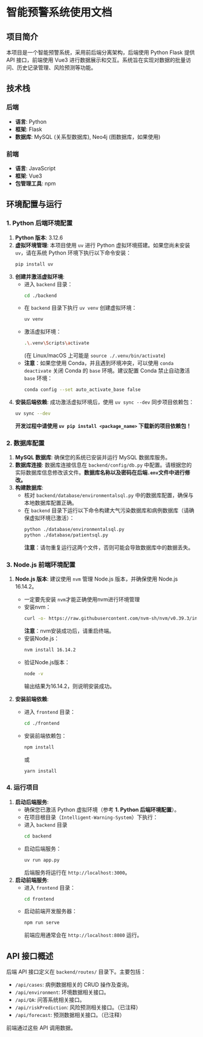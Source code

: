 # 智能预警系统使用文档

## 项目简介
本项目是一个智能预警系统，采用前后端分离架构，后端使用 Python Flask 提供 API 接口，前端使用 Vue3 进行数据展示和交互。系统旨在实现对数据的批量访问、历史记录管理、风险预测等功能。

## 技术栈

### 后端
- **语言**: Python
- **框架**: Flask
- **数据库**: MySQL (关系型数据库), Neo4j (图数据库，如果使用)

### 前端
- **语言**: JavaScript
- **框架**: Vue3
- **包管理工具**: npm

## 环境配置与运行

### 1. Python 后端环境配置

1.  **Python 版本**: 3.12.6
2.  **虚拟环境管理**: 本项目使用 `uv` 进行 Python 虚拟环境搭建。如果您尚未安装 `uv`，请在系统 Python 环境下执行以下命令安装：
    ```bash
    pip install uv
    ```
3.  **创建并激活虚拟环境**:
    *   进入 `backend` 目录：
        ```bash
        cd ./backend
        ```
    *   在 `backend` 目录下执行 `uv venv` 创建虚拟环境：
        ```bash
        uv venv
        ```
    *   激活虚拟环境：
        ```bash
        .\.venv\Scripts\activate
        ```
        (在 Linux/macOS 上可能是 `source ./.venv/bin/activate`)
    *   **注意**：如果您使用 Conda，并且遇到环境冲突，可以使用 `conda deactivate` 关闭 Conda 的 `base` 环境。建议配置 Conda 禁止自动激活 `base` 环境：
        ```bash
        conda config --set auto_activate_base false
        ```
4.  **安装后端依赖**: 成功激活虚拟环境后，使用 `uv sync --dev` 同步项目依赖包：
    ```bash
    uv sync --dev
    ```
    **开发过程中请使用 `uv pip install <package_name>` 下载新的项目依赖包！**

### 2. 数据库配置

1.  **MySQL 数据库**: 确保您的系统已安装并运行 MySQL 数据库服务。
2.  **数据库连接**: 数据库连接信息在 `backend/config/db.py` 中配置。请根据您的实际数据库信息修改该文件。**数据库名称以及密码在后端`.env`文件中进行修改。**
3.  **构建数据库**:
    *   核对 `backend/database/environmentalsql.py` 中的数据库配置，确保与本地数据库配置正确。
    *   在 `backend` 目录下运行以下命令构建大气污染数据库和病例数据库（请确保虚拟环境已激活）：
        ```bash
        python ./database/environmentalsql.py
        python ./database/patientsql.py
        ```
        **注意**：请勿重复运行这两个文件，否则可能会导致数据库中的数据丢失。

### 3. Node.js 前端环境配置

1.  **Node.js 版本**: 建议使用 `nvm` 管理 Node.js 版本，并确保使用 Node.js 16.14.2。
    -   一定要先安装 `nvm`才能正确使用nvm进行环境管理
    -   安装nvm：
        ```bash
        curl -o- https://raw.githubusercontent.com/nvm-sh/nvm/v0.39.3/install.sh | bash
        ```
        **注意**：nvm安装成功后，请重启终端。
    -  安装Node.js：
        ```bash
        nvm install 16.14.2
        ```
    -   验证Node.js版本：
        ```bash
        node -v
        ```
        输出结果为16.14.2，则说明安装成功。

2.  **安装前端依赖**:
    *   进入 `frontend` 目录：
        ```bash
        cd ./frontend
        ```
    *   安装前端依赖包：
        ```bash
        npm install
        ```
        或
        ```bash
        yarn install
        ```

### 4. 运行项目

1.  **启动后端服务**:
    *   确保您已激活 Python 虚拟环境（参考 **1. Python 后端环境配置**）。
    *   在项目根目录（`Intelligent-Warning-System`）下执行：
    *   进入 `backend` 目录
        ```bash
        cd backend
        ```
    *   启动后端服务：
        ```bash
        uv run app.py
        ```
        后端服务将运行在 `http://localhost:3000`。
2.  **启动前端服务**:
    *   进入 `frontend` 目录：
        ```bash
        cd frontend
        ```
    *   启动前端开发服务器：
        ```bash
        npm run serve
        ```
        前端应用通常会在 `http://localhost:8080` 运行。

## API 接口概述
后端 API 接口定义在 `backend/routes/` 目录下。主要包括：
- `/api/cases`: 病例数据相关的 CRUD 操作及查询。
- `/api/environment`: 环境数据相关接口。
- `/api/QA`: 问答系统相关接口。
- `/api/riskPrediction`: 风险预测相关接口。（已注释）
- `/api/forecast`: 预测数据相关接口。（已注释）

前端通过这些 API 调用数据。
